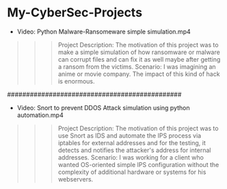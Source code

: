 # My-CyberSec-Projects

* Video: Python Malware-Ransomeware simple simulation.mp4
>>>Project Description: The motivation of this project was to make a simple simulation of how ransomware or malware can corrupt files and can fix it as well maybe after getting a ransom from the victims.
>>>Scenario: I was imagining an anime or movie company. The impact of this kind of hack is enormous.

##############################################

* Video: Snort to prevent DDOS Attack simulation using python automation.mp4
>>>Project Description: The motivation of this project was to use Snort as IDS and automate the IPS process via iptables for external addresses and for the testing, it detects and notifies the attacker's address for internal addresses.
>>>Scenario: I was working for a client who wanted OS-oriented simple IPS configuration without the complexity of additional hardware or systems for his webservers.
